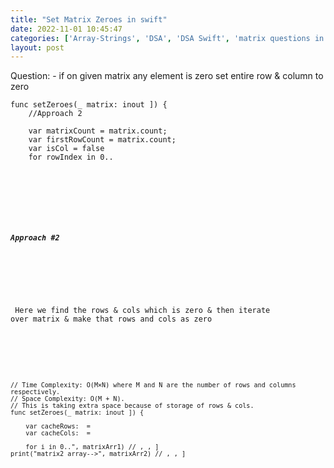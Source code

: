 ```yaml
---
title: "Set Matrix Zeroes in swift"
date: 2022-11-01 10:45:47
categories: ['Array-Strings', 'DSA', 'DSA Swift', 'matrix questions in Swift']
layout: post
---
```


<!-- wp:paragraph -->
Question: - if on given matrix any element is zero set entire row & column to zero 


<!-- /wp:paragraph -->

<!-- wp:code -->
<pre class="wp-block-code"><code lang="swift" class="language-swift">func setZeroes(_ matrix: inout ]) {
    //Approach 2
    
    var matrixCount = matrix.count;
    var firstRowCount = matrix.count;
    var isCol = false
    for rowIndex in 0..<matrixCount {
        if matrix == 0 {
            isCol = true
        }
        
        for colIndex in 1..<firstRowCount {
            if matrix == 0 {
                matrix = 0
                matrix = 0
            }
        }
    }
    
    for rowIndex in 1..<matrixCount {
        for colIndex in 1..<firstRowCount {
            if (matrix == 0) || ((matrix == 0)) {
                matrix = 0
            }
        }
    }
    
    if matrix == 0 {
        for colIndex in 0..<firstRowCount {
            // Making cols to zero
            matrix = 0
        }
    }
    
    if isCol {
        for rowIndex in 0..<matrixCount {
            // Making rows to zero
            matrix = 0
        }
    }
    
}
var matrixValue = ,,]
setZeroes(&matrixValue)
print(matrixValue)
//Input: matrix = ,,]
//Output: ,,]
</code></pre>
<!-- /wp:code -->

<!-- wp:heading {"level":5} -->
<h5 class="wp-block-heading">Approach #2</h5>
<!-- /wp:heading -->

<!-- wp:paragraph -->
 Here we find the rows & cols which is zero & then iterate over matrix & make that rows and cols as zero


<!-- /wp:paragraph -->

<!-- wp:code -->
<pre class="wp-block-code"><code lang="swift" class="language-swift">// Time Complexity: O(M×N) where M and N are the number of rows and columns respectively.
// Space Complexity: O(M + N).
// This is taking extra space because of storage of rows & cols.
func setZeroes(_ matrix: inout ]) {
    
    var cacheRows:  = 
    var cacheCols:  = 
    
    for i in 0..<matrix.count {
        for j in 0..<matrix.count {
            // Set Rows Cols index cache
            if matrix == 0 {
                cacheRows.append(i)
                cacheCols.append(j)
            }
        }
    }
    
    
    for i in 0..<matrix.count {
        for j in 0..<matrix.count {
            // Set matrix to zero where it contains i Row & j Col
            if cacheRows.contains(i) || cacheCols.contains(j) {
                matrix = 0
            }
        }
    }
}
var matrixArr1 = ,,]
var matrixArr2 = ,,]
setZeroes(&matrixArr1)
setZeroes(&matrixArr2)
print("matrix1 array-->", matrixArr1) // , , ]
print("matrix2 array-->", matrixArr2) // , , ]</code></pre>
<!-- /wp:code -->
